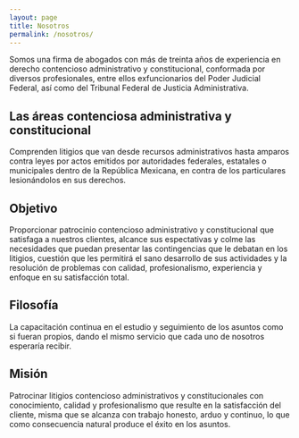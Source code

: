 ```yaml
---
layout: page
title: Nosotros
permalink: /nosotros/
---
```


<section class="halfcard rightcard">
Somos una firma de abogados con más de treinta años de experiencia en derecho contencioso administrativo y constitucional, conformada por diversos profesionales, entre ellos exfuncionarios del Poder Judicial Federal, así como del Tribunal Federal de Justicia Administrativa.
</section>

<section class="halfcard">
<h2>Las áreas contenciosa administrativa y constitucional</h2>
<p>Comprenden litigios que van desde recursos administrativos hasta amparos contra leyes por actos emitidos por autoridades federales, estatales o municipales dentro de la República Mexicana, en contra de los particulares lesionándolos en sus derechos.
</p>
</section>

<section class="halfcard">
<h2>Objetivo</h2>
<p>Proporcionar patrocinio contencioso administrativo y constitucional que satisfaga a nuestros clientes, alcance sus espectativas y colme las necesidades que puedan presentar las contingencias que le debatan en los litigios, cuestión que les permitirá el sano desarrollo de sus actividades y la resolución de problemas con calidad, profesionalismo, experiencia y enfoque en su satisfacción total.</p>
</section>

<section class="halfcard">
<h2>Filosofía</h2>
<p>La capacitación continua en el estudio y seguimiento de los asuntos como si fueran propios, dando el mismo servicio que cada uno de nosotros esperaría recibir.</p>
</section>

<section class="halfcard">
<h2>Misión</h2>
<p>Patrocinar litigios contencioso administrativos y constitucionales con conocimiento, calidad y profesionalismo que resulte en la satisfacción del cliente, misma que se alcanza con trabajo honesto, arduo y continuo, lo que como consecuencia natural produce el éxito en los asuntos.</p>
</section>
